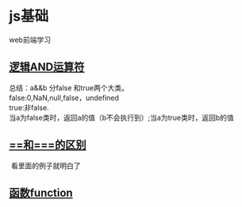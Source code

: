 # js基础
web前端学习

## [逻辑AND运算符](http://www.cnblogs.com/xdp-gacl/p/3669158.html)
  总结：a&&b 分false 和true两个大类。<br>
  false:0,NaN,null,false，undefined<br>
  true:非false.<br>
  当a为false类时，返回a的值（b不会执行到）;当a为true类时，返回b的值
    
## [==和===的区别](http://www.cnblogs.com/xdp-gacl/p/3668426.html)
  看里面的例子就明白了
  
## [函数function]()
